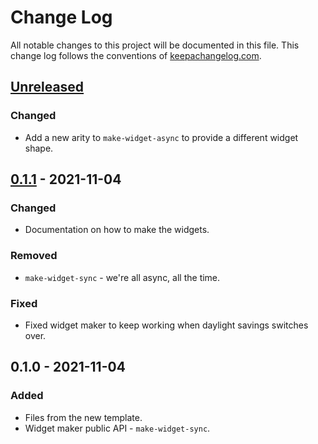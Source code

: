 # Change Log
All notable changes to this project will be documented in this file. This change log follows the conventions of [keepachangelog.com](http://keepachangelog.com/).

## [Unreleased]
### Changed
- Add a new arity to `make-widget-async` to provide a different widget shape.

## [0.1.1] - 2021-11-04
### Changed
- Documentation on how to make the widgets.

### Removed
- `make-widget-sync` - we're all async, all the time.

### Fixed
- Fixed widget maker to keep working when daylight savings switches over.

## 0.1.0 - 2021-11-04
### Added
- Files from the new template.
- Widget maker public API - `make-widget-sync`.

[Unreleased]: https://github.com/your-name/skec-sms-service/compare/0.1.1...HEAD
[0.1.1]: https://github.com/your-name/skec-sms-service/compare/0.1.0...0.1.1
